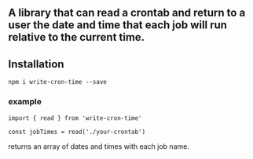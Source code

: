 ## A library that can read a crontab and return to a user the date and time that each job will run relative to the current time.

## Installation

```
npm i write-cron-time --save
```
### example
 ```
 import { read } from 'write-cron-time'

 const jobTimes = read('./your-crontab')
 ```

 returns an array of dates and times with each job name.
